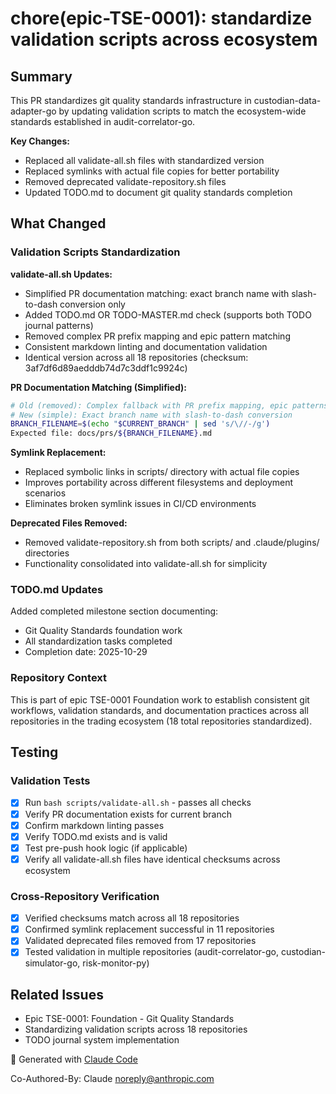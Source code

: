 # chore(epic-TSE-0001): standardize validation scripts across ecosystem

## Summary

This PR standardizes git quality standards infrastructure in custodian-data-adapter-go by updating validation scripts to match the ecosystem-wide standards established in audit-correlator-go.

**Key Changes:**
- Replaced all validate-all.sh files with standardized version
- Replaced symlinks with actual file copies for better portability
- Removed deprecated validate-repository.sh files
- Updated TODO.md to document git quality standards completion

## What Changed

### Validation Scripts Standardization

**validate-all.sh Updates:**
- Simplified PR documentation matching: exact branch name with slash-to-dash conversion only
- Added TODO.md OR TODO-MASTER.md check (supports both TODO journal patterns)
- Removed complex PR prefix mapping and epic pattern matching
- Consistent markdown linting and documentation validation
- Identical version across all 18 repositories (checksum: 3af7df6d89aedddb74d7c3ddf1c9924c)

**PR Documentation Matching (Simplified):**
```bash
# Old (removed): Complex fallback with PR prefix mapping, epic patterns, manual selection
# New (simple): Exact branch name with slash-to-dash conversion
BRANCH_FILENAME=$(echo "$CURRENT_BRANCH" | sed 's/\//-/g')
Expected file: docs/prs/${BRANCH_FILENAME}.md
```

**Symlink Replacement:**
- Replaced symbolic links in scripts/ directory with actual file copies
- Improves portability across different filesystems and deployment scenarios
- Eliminates broken symlink issues in CI/CD environments

**Deprecated Files Removed:**
- Removed validate-repository.sh from both scripts/ and .claude/plugins/ directories
- Functionality consolidated into validate-all.sh for simplicity

### TODO.md Updates

Added completed milestone section documenting:
- Git Quality Standards foundation work
- All standardization tasks completed
- Completion date: 2025-10-29

### Repository Context

This is part of epic TSE-0001 Foundation work to establish consistent git workflows, validation standards, and documentation practices across all repositories in the trading ecosystem (18 total repositories standardized).

## Testing

### Validation Tests
- [x] Run `bash scripts/validate-all.sh` - passes all checks
- [x] Verify PR documentation exists for current branch
- [x] Confirm markdown linting passes
- [x] Verify TODO.md exists and is valid
- [x] Test pre-push hook logic (if applicable)
- [x] Verify all validate-all.sh files have identical checksums across ecosystem

### Cross-Repository Verification
- [x] Verified checksums match across all 18 repositories
- [x] Confirmed symlink replacement successful in 11 repositories
- [x] Validated deprecated files removed from 17 repositories
- [x] Tested validation in multiple repositories (audit-correlator-go, custodian-simulator-go, risk-monitor-py)

## Related Issues

- Epic TSE-0001: Foundation - Git Quality Standards
- Standardizing validation scripts across 18 repositories
- TODO journal system implementation

🤖 Generated with [Claude Code](https://claude.com/claude-code)

Co-Authored-By: Claude <noreply@anthropic.com>
